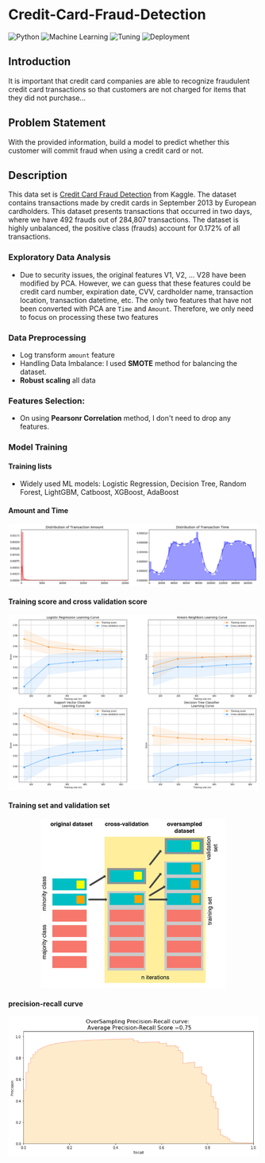 # Credit-Card-Fraud-Detection

![Python](https://img.shields.io/badge/Python-3.8.10-blue.svg)
![Machine Learning](https://img.shields.io/badge/Machine%20Learning-LightGBM-orange)
![Tuning](https://img.shields.io/badge/Tuning-Optuna-red)
![Deployment](https://img.shields.io/badge/Dashboard-Plotly-purple)


## Introduction
It is important that credit card companies are able to recognize fraudulent credit card transactions so that customers are not charged for items that they did not purchase...

## Problem Statement
With the provided information, build a model to predict whether this customer will commit fraud when using a credit card or not.

## Description
This data set is [Credit Card Fraud Detection](https://www.kaggle.com/datasets/mlg-ulb/creditcardfraud) from Kaggle. The dataset contains transactions made by credit cards in September 2013 by European cardholders. This dataset presents transactions that occurred in two days, where we have 492 frauds out of 284,807 transactions. The dataset is highly unbalanced, the positive class (frauds) account for 0.172% of all transactions.

### Exploratory Data Analysis
* Due to security issues, the original features V1, V2, ... V28 have been modified by PCA. However, we can guess that these features could be credit card number, expiration date, CVV, cardholder name, transaction location, transaction datetime, etc.
The only two features that have not been converted with PCA are ```Time``` and ```Amount```. Therefore, we only need to focus on processing these two features

### Data Preprocessing
* Log transform ```amount``` feature
* Handling Data Imbalance: I used **SMOTE** method for balancing the dataset. 
* **Robust scaling** all data

### Features Selection:
* On using **Pearsonr Correlation** method, I don't need to drop any features.

### Model Training

#### Training lists
* Widely used ML models: Logistic Regression, Decision Tree, Random Forest, LightGBM, Catboost, XGBoost, AdaBoost
#### Amount and Time

<p align='center'>
    <img src="download (5).png"/>
</p>

#### Training score and cross validation score

<p align='center'>
    <img src="download (3).png"/>
</p>

#### Training set and validation set

<p align='center'>
    <img src="9101820.jpg"/>
</p>

#### precision-recall curve
<p align='center'>
    <img src="download (6).png"/>
</p>
